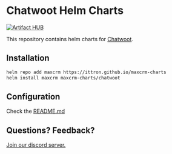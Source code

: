 # Chatwoot Helm Charts
[![Artifact HUB](https://img.shields.io/endpoint?url=https://artifacthub.io/badge/repository/artifact-hub)](https://artifacthub.io/packages/helm/maxcrm-charts/chatwoot)

This repository contains helm charts for [Chatwoot](https://github.com/chatwoot/chatwoot).

## Installation
```bash
helm repo add maxcrm https://ittron.github.io/maxcrm-charts
helm install maxcrm maxcrm-charts/chatwoot
```

## Configuration
Check the [README.md](./charts/chatwoot/README.md)

## Questions? Feedback?
[Join our discord server.](https://discord.gg/cJXdrwS)
